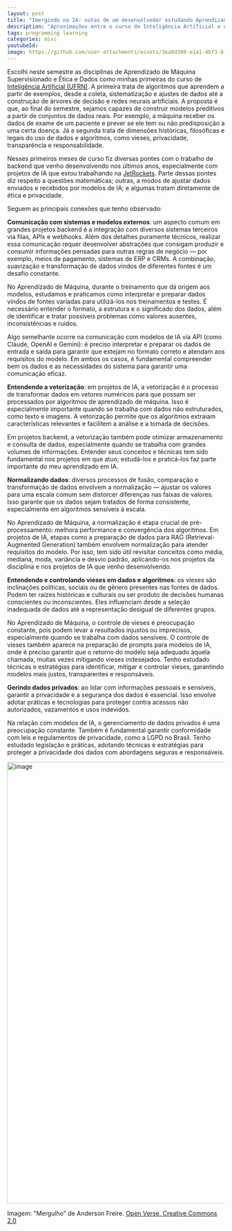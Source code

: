 ```yaml
---
layout: post
title: "Imergindo na IA: notas de um desenvolvedor estudando Aprendizado de Máquina e Ética e Dados"
description: "Aproximações entre o curso de Inteligência Artificial e o trabalho como desenvolvedor de projetos com IA"
tags: programming learning
categories: misc
youtubeId:
image: https://github.com/user-attachments/assets/3ea8d360-e1a1-4bf3-8f14-1adc3bc68134
---
```


Escolhi neste semestre as disciplinas de Aprendizado de Máquina Supervisionado e Ética e Dados como minhas primeiras do curso de [Inteligência Artificial (UFRN)](https://pes.imd.ufrn.br/pes/index). A primeira trata de algoritmos que aprendem a partir de exemplos, desde a coleta, sistematização e ajustes de dados até a construção de árvores de decisão e redes neurais artificiais. A proposta é que, ao final do semestre, sejamos capazes de construir modelos preditivos a partir de conjuntos de dados reais. Por exemplo, a máquina receber os dados de exame de um paciente e prever se ele tem ou não predisposição a uma certa doença. Já a segunda trata de dimensões históricas, filosóficas e legais do uso de dados e algoritmos, como vieses, privacidade, transparência e responsabilidade.

Nesses primeiros meses de curso fiz diversas pontes com o trabalho de backend que venho desenvolvendo nos últimos anos, especialmente com projetos de IA que estou trabalhando na [JetRockets](https://www.linkedin.com/company/jetrockets/). Parte dessas pontes diz respeito a questões matemáticas; outras, a modos de ajustar dados enviados e recebidos por modelos de IA; e algumas tratam diretamente de ética e privacidade.

Seguem as principais conexões que tenho observado:

**Comunicação com sistemas e modelos externos**: um aspecto comum em grandes projetos backend é a integração com diversos sistemas terceiros via filas, APIs e webhooks. Além dos detalhes puramente técnicos, realizar essa comunicação requer desenvolver abstrações que consigam produzir e consumir informações pensadas para outras regras de negócio — por exemplo, meios de pagamento, sistemas de ERP e CRMs. A combinação, suavização e transformação de dados vindos de diferentes fontes é um desafio constante.

No Aprendizado de Máquina, durante o treinamento que dá origem aos modelos, estudamos e praticamos como interpretar e preparar dados vindos de fontes variadas para utilizá-los nos treinamentos e testes. É necessário entender o formato, a estrutura e o significado dos dados, além de identificar e tratar possíveis problemas como valores ausentes, inconsistências e ruídos.

Algo semelhante ocorre na comunicação com modelos de IA via API (como Claude, OpenAI e Gemini): é preciso interpretar e preparar os dados de entrada e saída para garantir que estejam no formato correto e atendam aos requisitos do modelo. Em ambos os casos, é fundamental compreender bem os dados e as necessidades do sistema para garantir uma comunicação eficaz.

**Entendendo a vetorização**: em projetos de IA, a vetorização é o processo de transformar dados em vetores numéricos para que possam ser processados por algoritmos de aprendizado de máquina. Isso é especialmente importante quando se trabalha com dados não estruturados, como texto e imagens. A vetorização permite que os algoritmos extraiam características relevantes e facilitem a análise e a tomada de decisões.

Em projetos backend, a vetorização também pode otimizar armazenamento e consulta de dados, especialmente quando se trabalha com grandes volumes de informações. Entender seus conceitos e técnicas tem sido fundamental nos projetos em que atuo; estudá-los e praticá-los faz parte importante do meu aprendizado em IA.

**Normalizando dados**: diversos processos de fusão, comparação e transformação de dados envolvem a normalização — ajustar os valores para uma escala comum sem distorcer diferenças nas faixas de valores. Isso garante que os dados sejam tratados de forma consistente, especialmente em algoritmos sensíveis à escala.

No Aprendizado de Máquina, a normalização é etapa crucial de pré-processamento: melhora performance e convergência dos algoritmos. Em projetos de IA, etapas como a preparação de dados para RAG (Retrieval-Augmented Generation) também envolvem normalização para atender requisitos do modelo. Por isso, tem sido útil revisitar conceitos como média, mediana, moda, variância e desvio padrão, aplicando-os nos projetos da disciplina e nos projetos de IA que venho desenvolvendo.

**Entendendo e controlando vieses em dados e algoritmos**: os vieses são inclinações políticas, sociais ou de gênero presentes nas fontes de dados. Podem ter raízes históricas e culturais ou ser produto de decisões humanas conscientes ou inconscientes. Eles influenciam desde a seleção inadequada de dados até a representação desigual de diferentes grupos.

No Aprendizado de Máquina, o controle de vieses é preocupação constante, pois podem levar a resultados injustos ou imprecisos, especialmente quando se trabalha com dados sensíveis. O controle de vieses também aparece na preparação de prompts para modelos de IA, onde é preciso garantir que o retorno do modelo seja adequado àquela chamada, muitas vezes mitigando vieses indesejados. Tenho estudado técnicas e estratégias para identificar, mitigar e controlar vieses, garantindo modelos mais justos, transparentes e responsáveis.

**Gerindo dados privados**: ao lidar com informações pessoais e sensíveis, garantir a privacidade e a segurança dos dados é essencial. Isso envolve adotar práticas e tecnologias para proteger contra acessos não autorizados, vazamentos e usos indevidos.

Na relação com modelos de IA, o gerenciamento de dados privados é uma preocupação constante. Também é fundamental garantir conformidade com leis e regulamentos de privacidade, como a LGPD no Brasil. Tenho estudado legislação e práticas, adotando técnicas e estratégias para proteger a privacidade dos dados com abordagens seguras e responsáveis.

<img width="551" height="1023" alt="image" src="https://github.com/user-attachments/assets/3ea8d360-e1a1-4bf3-8f14-1adc3bc68134" />

Imagem: "Mergulho" de Anderson Freire. [Open Verse, Creative Commons 2.0](https://openverse.org/image/b952887f-8c48-4bb7-a5b6-e9ea9f97a00d)

